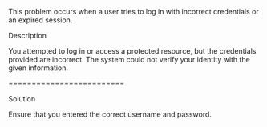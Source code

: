 This problem occurs when a user tries to log in with incorrect credentials or an expired session.

Description

You attempted to log in or access a protected resource, but the credentials provided are incorrect.
The system could not verify your identity with the given information.

=========================

Solution

Ensure that you entered the correct username and password.